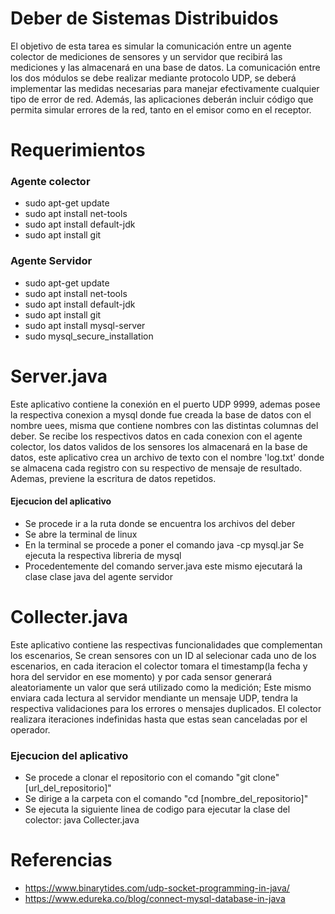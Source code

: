 # Deber de Sistemas Distribuidos 


El objetivo de esta tarea es simular la comunicación entre un agente colector de mediciones de sensores y un servidor que recibirá 
las mediciones y las almacenará en una base de datos. La comunicación entre los dos módulos se debe realizar mediante protocolo UDP, 
se deberá implementar las medidas necesarias para manejar efectivamente cualquier tipo de error de red. Además, las aplicaciones deberán 
incluir código que permita simular errores de la red, tanto en el emisor como en el receptor.

# Requerimientos 
### Agente colector
- sudo apt-get update                                     
- sudo apt install net-tools                              
- sudo apt install default-jdk                            
- sudo apt install git
### Agente Servidor
- sudo apt-get update
- sudo apt install net-tools
- sudo apt install default-jdk
- sudo apt install git
- sudo apt install mysql-server
- sudo mysql_secure_installation

# Server.java
Este aplicativo contiene la conexión en el puerto UDP 9999, ademas posee la respectiva conexion a mysql donde fue creada la base de datos con el nombre uees, misma que contiene nombres con las distintas columnas del deber. Se recibe los respectivos datos en cada conexion con el agente colector, los datos validos de los sensores los almacenará en la base de datos, este aplicativo crea un archivo de texto con el nombre 'log.txt' donde se almacena cada registro con su respectivo de mensaje de resultado. Ademas, previene la escritura de datos repetidos.
#### Ejecucion del aplicativo
- Se procede ir a la ruta donde se encuentra los archivos del deber
- Se abre la terminal de linux
- En la terminal se procede a poner el comando java -cp mysql.jar Se ejecuta la respectiva libreria de mysql
- Procedentemente del comando server.java  este mismo ejecutará la clase clase java del agente servidor
# Collecter.java
Este aplicativo contiene las respectivas funcionalidades que complementan los escenarios, Se crean sensores con un ID al selecionar cada uno de los escenarios, en cada iteracion el colector tomara el timestamp(la fecha y hora del servidor en ese momento) y por cada sensor generará aleatoriamente un valor que será utilizado como la medición; Este mismo enviara cada lectura al servidor mendiante un mensaje UDP, tendra la respectiva validaciones para los errores o mensajes duplicados. El colector realizara iteraciones indefinidas hasta que estas sean canceladas por el operador.
### Ejecucion del aplicativo 
- Se procede a clonar el repositorio con el comando "git clone"[url_del_repositorio]"
- Se dirige a la carpeta con el comando "cd [nombre_del_repositorio]"
- Se ejecuta la siguiente linea de codigo para ejecutar la clase del colector: java  Collecter.java 
# Referencias
- https://www.binarytides.com/udp-socket-programming-in-java/
- https://www.edureka.co/blog/connect-mysql-database-in-java
